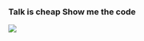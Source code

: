 ### Talk is cheap Show me the code





<a href="https://github.com/anuraghazra/github-readme-stats">
  <img align="left" src="https://github-readme-stats.vercel.app/api?username=Ray-ux&count_private=true&show_icons=truee&theme=radica" />
</a>

<!-- 
[![Top Langs](https://github-readme-stats.vercel.app/api/top-langs/?username=Ray-ux&layout=compact)](https://github.com/anuraghazra/github-readme-stats)
 -->
